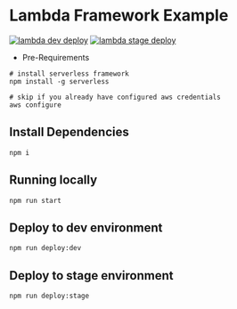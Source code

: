 # Lambda Framework Example
[![lambda dev deploy](https://github.com/eduardomioto/lambda-framework/actions/workflows/ci-dev.yml/badge.svg?branch=dev)](https://github.com/eduardomioto/lambda-framework/actions/workflows/ci-dev.yml)
[![lambda stage deploy](https://github.com/eduardomioto/lambda-framework/actions/workflows/ci-stage.yml/badge.svg)](https://github.com/eduardomioto/lambda-framework/actions/workflows/ci-stage.yml)

- Pre-Requirements
```
# install serverless framework
npm install -g serverless

# skip if you already have configured aws credentials 
aws configure
```

## Install Dependencies
```
npm i
```

##  Running locally
```
npm run start
```


## Deploy to dev environment
```
npm run deploy:dev
```

## Deploy to stage environment
```
npm run deploy:stage
```

